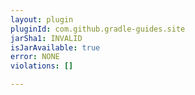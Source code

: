```yaml
---
layout: plugin
pluginId: com.github.gradle-guides.site
jarSha1: INVALID
isJarAvailable: true
error: NONE
violations: []

---
```

